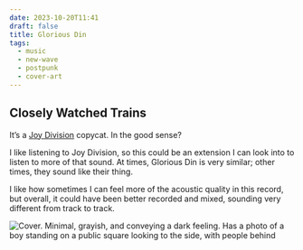 ```yaml
---
date: 2023-10-20T11:41
draft: false
title: Glorious Din
tags:
  - music
  - new-wave
  - postpunk
  - cover-art
---
```

## Closely Watched Trains

It’s a [Joy Division](joy-division.md) copycat. In the good sense?

I like listening to Joy Division, so this could be an extension I can look into to listen to more of that sound. At times, Glorious Din is very similar; other times, they sound like their thing.

I like how sometimes I can feel more of the acoustic quality in this record, but overall, it could have been better recorded and mixed, sounding very different from track to track.

![Cover. Minimal, grayish, and conveying a dark feeling. Has a photo of a boy standing on a public square looking to the side, with people behind](../attachment/image/glorious_din-1697798841666.jpeg)